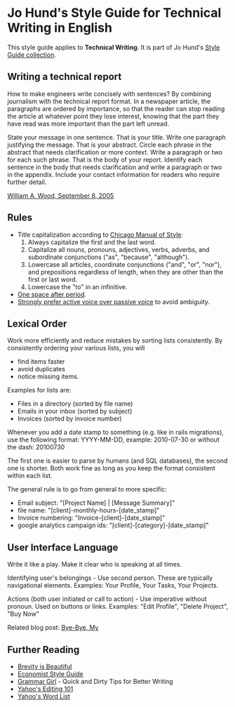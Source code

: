 Jo Hund's Style Guide for Technical Writing in English
======================================================

This style guide applies to **Technical Writing**. It is part of Jo Hund's
[Style Guide collection](http://github.com/jhund/styleguide).



Writing a technical report
--------------------------

How to make engineers write concisely with sentences? By combining journalism with the technical
report format. In a newspaper article, the paragraphs are ordered by importance, so that the reader
can stop reading the article at whatever point they lose interest, knowing that the part they have
read was more important than the part left unread.

State your message in one sentence. That is your title. Write one paragraph justifying the message.
That is your abstract. Circle each phrase in the abstract that needs clarification or more context.
Write a paragraph or two for each such phrase. That is the body of your report. Identify each
sentence in the body that needs clarification and write a paragraph or two in the appendix. Include
your contact information for readers who require further detail.

[William A. Wood, September 8, 2005](http://www.edwardtufte.com/bboard/q-and-a-fetch-msg?msg_id=0001yB)



Rules
-----

 *  Title capitalization according to [Chicago Manual of Style][1]:
    1. Always capitalize the first and the last word.
    2. Capitalize all nouns, pronouns, adjectives, verbs, adverbs, and subordinate conjunctions
       ("as", "because", "although").
    3. Lowercase all articles, coordinate conjunctions ("and", "or", "nor"), and prepositions
       regardless of length, when they are other than the first or last word.
    4. Lowercase the "to" in an infinitive.
 *  [One space after period][2].
 *  [Strongly prefer active voice over passive voice][3] to avoid ambiguity.

[1]: http://www.writersblock.ca/tips/monthtip/tipmar98.htm  "Capitalization in Titles"
[2]: http://grammar.quickanddirtytips.com/spaces-period-end-of-sentence.aspx  "Grammar Girl on Spaces After a Period"
[3]: http://grammar.quickanddirtytips.com/active-voice-versus-passive-voice.aspx  "Grammar Girl on Active Voice"



Lexical Order
-------------

Work more efficiently and reduce mistakes by sorting lists consistently. By consistently ordering
your various lists, you will

* find items faster
* avoid duplicates
* notice missing items.

Examples for lists are:

* Files in a directory (sorted by file name)
* Emails in your inbox (sorted by subject)
* Invoices (sorted by invoice number)

Whenever you add a date stamp to something (e.g. like in rails migrations), use the following format:
YYYY-MM-DD, example: 2010-07-30 or without the dash: 20100730

The first one is easier to parse by humans (and SQL databases), the second one is shorter. Both
work fine as long as you keep the format consistent within each list.

The general rule is to go from general to more specific:

* Email subject: "[Project Name] | [Message Summary]"
* file name: "[client]-monthly-hours-[date_stamp]"
* Invoice numbering: "Invoice-[client]-[date_stamp]"
* google analytics campaign ids: "[client]-[category]-[date_stamp]"



User Interface Language
-----------------------

Write it like a play. Make it clear who is speaking at all times.

Identifying user's belongings - Use second person. These are typically navigational elements.
Examples: Your Profile, Your Tasks, Your Projects.

Actions (both user initiated or call to action) - Use imperative without pronoun. Used on buttons or
links.
Examples: "Edit Profile", "Delete Project", "Buy Now"

Related blog post: [Bye-Bye, My](http://weblog.muledesign.com/2010/06/unsuck_it_special_byebye_my.php)



Further Reading
---------------

* [Brevity is Beautiful](http://betterexplained.com/articles/brevity-is-beautiful/)
* [Economist Style Guide](http://www.economist.com/research/StyleGuide/)
* [Grammar Girl](http://grammar.quickanddirtytips.com/) - Quick and Dirty Tips for Better Writing
* [Yahoo's Editing 101](http://styleguide.yahoo.com/editing)
* [Yahoo's Word List](http://styleguide.yahoo.com/word-list)

